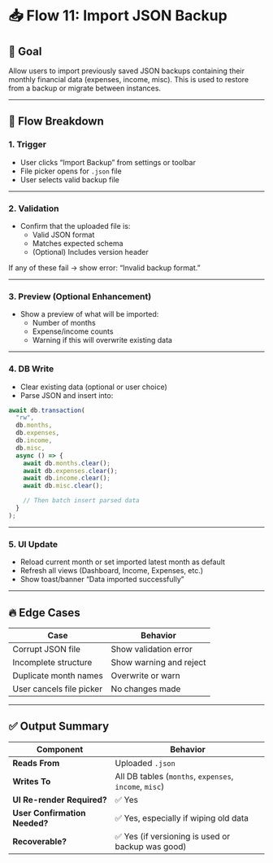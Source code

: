 # 📥 Flow 11: Import JSON Backup

## 🧠 Goal

Allow users to import previously saved JSON backups containing their monthly financial data (expenses, income, misc). This is used to restore from a backup or migrate between instances.

---

## 🔄 Flow Breakdown

### 1. Trigger

- User clicks “Import Backup” from settings or toolbar
- File picker opens for `.json` file
- User selects valid backup file

---

### 2. Validation

- Confirm that the uploaded file is:
  - Valid JSON format
  - Matches expected schema
  - (Optional) Includes version header

If any of these fail → show error: “Invalid backup format.”

---

### 3. Preview (Optional Enhancement)

- Show a preview of what will be imported:
  - Number of months
  - Expense/income counts
  - Warning if this will overwrite existing data

---

### 4. DB Write

- Clear existing data (optional or user choice)
- Parse JSON and insert into:

```ts
await db.transaction(
  "rw",
  db.months,
  db.expenses,
  db.income,
  db.misc,
  async () => {
    await db.months.clear();
    await db.expenses.clear();
    await db.income.clear();
    await db.misc.clear();

    // Then batch insert parsed data
  }
);
```

---

### 5. UI Update

- Reload current month or set imported latest month as default
- Refresh all views (Dashboard, Income, Expenses, etc.)
- Show toast/banner “Data imported successfully”

---

## 🔥 Edge Cases

| Case                     | Behavior                |
| ------------------------ | ----------------------- |
| Corrupt JSON file        | Show validation error   |
| Incomplete structure     | Show warning and reject |
| Duplicate month names    | Overwrite or warn       |
| User cancels file picker | No changes made         |

---

## ✅ Output Summary

| Component                     | Behavior                                               |
| ----------------------------- | ------------------------------------------------------ |
| **Reads From**                | Uploaded `.json`                                       |
| **Writes To**                 | All DB tables (`months`, `expenses`, `income`, `misc`) |
| **UI Re-render Required?**    | ✅ Yes                                                 |
| **User Confirmation Needed?** | ✅ Yes, especially if wiping old data                  |
| **Recoverable?**              | ✅ Yes (if versioning is used or backup was good)      |
